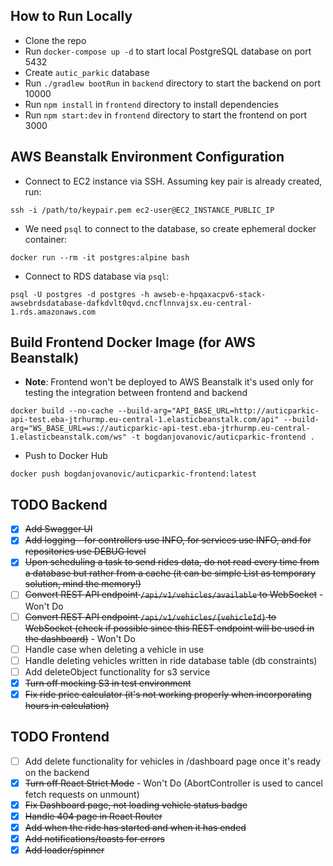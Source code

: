 ## How to Run Locally
- Clone the repo
- Run `docker-compose up -d` to start local PostgreSQL database on port 5432 
- Create `autic_parkic` database
- Run `./gradlew bootRun` in `backend` directory to start the backend on port 10000
- Run `npm install` in `frontend` directory to install dependencies
- Run `npm start:dev` in `frontend` directory to start the frontend on port 3000

## AWS Beanstalk Environment Configuration

- Connect to EC2 instance via SSH. Assuming key pair is already created, run:
```shell
ssh -i /path/to/keypair.pem ec2-user@EC2_INSTANCE_PUBLIC_IP
```

- We need `psql` to connect to the database, so create ephemeral docker container:

```shell
docker run --rm -it postgres:alpine bash
```

- Connect to RDS database via `psql`:

```shell
psql -U postgres -d postgres -h awseb-e-hpqaxacpv6-stack-awsebrdsdatabase-dafkdvlt0qvd.cncflnnvajsx.eu-central-1.rds.amazonaws.com
```

## Build Frontend Docker Image (for AWS Beanstalk)

- **Note**: Frontend won't be deployed to AWS Beanstalk it's used only for testing the integration between frontend and backend

```shell
docker build --no-cache --build-arg="API_BASE_URL=http://auticparkic-api-test.eba-jtrhurmp.eu-central-1.elasticbeanstalk.com/api" --build-arg="WS_BASE_URL=ws://auticparkic-api-test.eba-jtrhurmp.eu-central-1.elasticbeanstalk.com/ws" -t bogdanjovanovic/auticparkic-frontend .
```

- Push to Docker Hub

```shell
docker push bogdanjovanovic/auticparkic-frontend:latest
```

## TODO Backend

- [x] ~~Add Swagger UI~~
- [x] ~~Add logging - for controllers use INFO, for services use INFO, and for repositories use DEBUG level~~
- [x] ~~Upon scheduling a task to send rides data, do not read every time from a database but rather from a cache (it can be simple List as temporary solution, mind the memory!)~~
- [ ] ~~Convert REST API endpoint `/api/v1/vehicles/available` to WebSocket~~ - Won't Do
- [ ] ~~Convert REST API endpoint `/api/v1/vehicles/{vehicleId}` to WebSocket (check if possible since this REST endpoint will be used in the dashboard)~~ - Won't Do
- [ ] Handle case when deleting a vehicle in use
- [ ] Handle deleting vehicles written in ride database table (db constraints)
- [ ] Add deleteObject functionality for s3 service
- [x] ~~Turn off mocking S3 in test environment~~
- [x] ~~Fix ride price calculator (it's not working properly when incorporating hours in calculation)~~

## TODO Frontend

- [ ] Add delete functionality for vehicles in /dashboard page once it's ready on the backend
- [x] ~~Turn off React Strict Mode~~ - Won't Do (AbortController is used to cancel fetch requests on unmount)
- [x] ~~Fix Dashboard page, not loading vehicle status badge~~
- [x] ~~Handle 404 page in React Router~~
- [x] ~~Add when the ride has started and when it has ended~~
- [x] ~~Add notifications/toasts for errors~~
- [x] ~~Add loader/spinner~~
